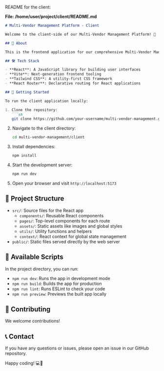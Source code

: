 README for the client:

**File: /home/user/project/client/README.md**
```markdown
# Multi-Vendor Management Platform - Client

Welcome to the client-side of our Multi-Vendor Management Platform! 🚀

## 🌟 About

This is the frontend application for our comprehensive Multi-Vendor Management solution. It provides intuitive interfaces for Administrators, Sellers/Vendors, and Customers, each with tailored features and customizations.

## 🛠️ Tech Stack

- **React**: A JavaScript library for building user interfaces
- **Vite**: Next-generation frontend tooling
- **Tailwind CSS**: A utility-first CSS framework
- **React Router**: Declarative routing for React applications

## 🚀 Getting Started

To run the client application locally:

1. Clone the repository:
   ```sh
   git clone https://github.com/your-username/multi-vendor-management.git
   ```

2. Navigate to the client directory:
   ```sh
   cd multi-vendor-management/client
   ```

3. Install dependencies:
   ```sh
   npm install
   ```

4. Start the development server:
   ```sh
   npm run dev
   ```

5. Open your browser and visit `http://localhost:5173`

## 📁 Project Structure

- `src/`: Source files for the React app
  - `components/`: Reusable React components
  - `pages/`: Top-level components for each route
  - `assets/`: Static assets like images and global styles
  - `utils/`: Utility functions and helpers
  - `context/`: React context for global state management
- `public/`: Static files served directly by the web server

## 🔧 Available Scripts

In the project directory, you can run:

- `npm run dev`: Runs the app in development mode
- `npm run build`: Builds the app for production
- `npm run lint`: Runs ESLint to check your code
- `npm run preview`: Previews the built app locally

## 🤝 Contributing

We welcome contributions!

## 📞 Contact

If you have any questions or issues, please open an issue in our GitHub repository.

Happy coding! 💻🎉
```